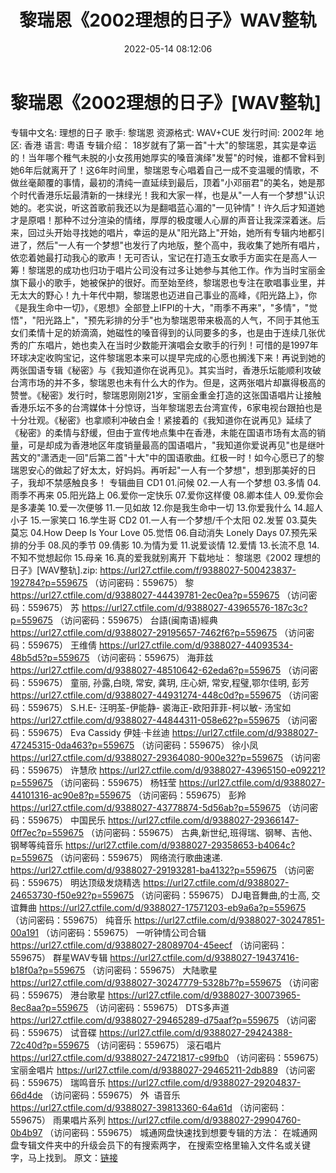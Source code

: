 ﻿---
title: 黎瑞恩《2002理想的日子》WAV整轨
date: 2022-05-14 08:12:06
categories: WAV车载音乐、镜像
tags: 华语中文
---
# 黎瑞恩《2002理想的日子》[WAV整轨]

专辑中文名: 理想的日子
歌手: 黎瑞恩
资源格式: WAV+CUE
发行时间: 2002年
地区: 香港
语言: 粤语
专辑介绍：
18岁就有了第一首"十大"的黎瑞恩，其实是幸运的！当年哪个稚气未脱的小女孩用她厚实的嗓音演绎"发誓"的时候，谁都不曾料到她6年后就离开了！这6年时间里，黎瑞恩专心唱着自己一成不变温暖的情歌，不做丝毫颠覆的事情，最初的清纯一直延续到最后，顶着"小邓丽君"的美名，她是那个时代香港乐坛最清新的一抹绿光！我和大家一样，也是从"一人有一个梦想"认识她的。老实说，听这首歌前我还以为是翻唱蓝心湄的"一见钟情"！许久后才知道她才是原唱！那种不过分渲染的情绪，厚厚的极度暖人心扉的声音让我深深着迷。后来，回过头开始寻找她的唱片，幸运的是从"阳光路上"开始，她所有专辑内地都引进了，然后"一人有一个梦想"也发行了内地版，整个高中，我收集了她所有唱片，依恋着她最打动我心的歌声！无可否认，宝记在打造玉女歌手方面实在是高人一筹！黎瑞恩的成功也归功于唱片公司没有过多让她参与其他工作。作为当时宝丽金旗下最小的歌手，她被保护的很好。而至始至终，黎瑞恩也专注在歌唱事业里，并无太大的野心！九十年代中期，黎瑞恩也迈进自己事业的高峰，《阳光路上》，你《是我生命中一切》，《恩想》全部登上IFPI的十大，"雨季不再来"，"多情"，"觉悟"，"阳光路上"，"预先彩排的分手"也为黎瑞恩带来极高的人气，不同于其他玉女们柔情十足的娇滴滴，她磁性的嗓音得到的认同要多的多，也是由于连续几张优秀的广东唱片，她也卖入在当时少数能开演唱会女歌手的行列！可惜的是1997年环球决定收购宝记，这件黎瑞恩本来可以提早完成的心愿也搁浅下来！再说到她的两张国语专辑《秘密》与《我知道你在说再见》。其实当时，香港乐坛能顺利攻破台湾市场的并不多，黎瑞恩也未有什么大的作为。但是，这两张唱片却赢得极高的赞誉。《秘密》发行时，黎瑞恩刚刚21岁，宝丽金重金打造的这张国语唱片让接触香港乐坛不多的台湾媒体十分惊讶，当年黎瑞恩去台湾宣传，6家电视台跟拍也是十分壮观。《秘密》也拿顺利冲破白金！紧接着的《我知道你在说再见》延续了《秘密》的柔情与舒缓，但由于宣传地点集中在香港，未能在国语市场有太高的销量，可是却成为香港地区年度销量最高的国语唱片，"我知道你爱说再见"也是继叶茜文的"潇洒走一回"后第二首"十大"中的国语歌曲。红极一时！如今心愿已了的黎瑞恩安心的做起了好太太，好妈妈。再听起"一人有一个梦想"，想到那美好的日子，我却不禁感触良多！
专辑曲目
CD1
01.问候
02.一人有一个梦想
03.多情
04.雨季不再来
05.阳光路上
06.爱你一定快乐
07.爱你这样傻
08.卿本佳人
09.爱你会是多凄美
10.爱一次便够
11.一见如故
12.你是我生命中一切
13.你爱我什么
14.超人小子
15.一家笑口
16.学生哥
CD2
01.一人有一个梦想/千个太阳
02.发誓
03.莫失莫忘
04.How Deep Is Your
Love
05.觉悟
06.自动消失 Lonely
Days
07.预先采排的分手
08.风的季节
09.倩影
10.为情为爱
11.说爱谈情
12.爱情
13.长流不息
14.不知不觉想起你
15.母亲
16.真的爱我就别离开
下载地址：
黎瑞恩《2002 理想的日子》[WAV整轨].zip: https://url27.ctfile.com/f/9388027-500423837-192784?p=559675
（访问密码：559675）
黎
https://url27.ctfile.com/d/9388027-44439781-2ec0ea?p=559675
（访问密码：559675）
苏
https://url27.ctfile.com/d/9388027-43965576-187c3c?p=559675
（访问密码：559675）
台語(闽南语)經典
https://url27.ctfile.com/d/9388027-29195657-7462f6?p=559675
（访问密码：559675）
王维倩
https://url27.ctfile.com/d/9388027-44093534-48b5d5?p=559675
（访问密码：559675）
海菲兹
https://url27.ctfile.com/d/9388027-48510642-62eda6?p=559675
（访问密码：559675）
童丽, 孙露,白晓, 常安, 龚玥, 庄心妍, 常安,程璧,鄂尔佳明, 彭芳
https://url27.ctfile.com/d/9388027-44931274-448c0d?p=559675
（访问密码：559675）
S.H.E- 汪明荃-伊能静- 裘海正-欧阳菲菲-柯以敏- 汤宝如
https://url27.ctfile.com/d/9388027-44844311-058e62?p=559675
（访问密码：559675）
Eva Cassidy
伊娃·卡丝迪
https://url27.ctfile.com/d/9388027-47245315-0da463?p=559675
（访问密码：559675）
徐小凤
https://url27.ctfile.com/d/9388027-29364080-900e32?p=559675
（访问密码：559675）
许慧欣
https://url27.ctfile.com/d/9388027-43965150-e09221?p=559675
（访问密码：559675）
杨钰莹
https://url27.ctfile.com/d/9388027-44101316-ac90e8?p=559675
（访问密码：559675）
彭羚
https://url27.ctfile.com/d/9388027-43778874-5d56ab?p=559675
（访问密码：559675）
中国民乐
https://url27.ctfile.com/d/9388027-29366147-0ff7ec?p=559675
（访问密码：559675）
古典,新世纪,班得瑞、钢琴、吉他、钢琴等纯音乐
https://url27.ctfile.com/d/9388027-29358653-b4064c?p=559675
（访问密码：559675）
网络流行歌曲速递.
https://url27.ctfile.com/d/9388027-29193281-ba4132?p=559675
（访问密码：559675）
明达顶级发烧精选
https://url27.ctfile.com/d/9388027-24653730-f50e92?p=559675
（访问密码：559675）
DJ电音舞曲,的士高, 交谊舞曲
https://url27.ctfile.com/d/9388027-17571203-eb9a6a?p=559675
（访问密码：559675）
纯音乐
https://url27.ctfile.com/d/9388027-30247851-00a191
（访问密码：559675）
一听钟情公司合辑
https://url27.ctfile.com/d/9388027-28089704-45eecf
（访问密码：559675）
群星WAV专辑
https://url27.ctfile.com/d/9388027-19437416-b18f0a?p=559675
（访问密码：559675）
大陆歌星
https://url27.ctfile.com/d/9388027-30247779-5328b7?p=559675
（访问密码：559675）
港台歌星
https://url27.ctfile.com/d/9388027-30073965-8ec8aa?p=559675
（访问密码：559675）
DTS多声道
https://url27.ctfile.com/d/9388027-29465289-d75aaf?p=559675
（访问密码：559675）
试音碟
https://url27.ctfile.com/d/9388027-29424388-72c40d?p=559675
（访问密码：559675）
滚石唱片
https://url27.ctfile.com/d/9388027-24721817-c99fb0
（访问密码：559675）
宝丽金唱片
https://url27.ctfile.com/d/9388027-29465211-2db889
（访问密码：559675）
瑞鸣音乐
https://url27.ctfile.com/d/9388027-29204837-66d4de
（访问密码：559675）
外  语音乐
https://url27.ctfile.com/d/9388027-39813360-64a61d
（访问密码：559675）
雨果唱片系列
https://url27.ctfile.com/d/9388027-29904760-0b4b97
（访问密码：559675）
城通网盘快速找到想要专辑的方法：
在城通网盘专辑文件夹中的升级会员下的有搜索两字，
在搜索空格里输入文件名或关键字，马上找到。
原文：[链接](https://blog.sina.com.cn/s/blog_1647c7e7601030x85.html)